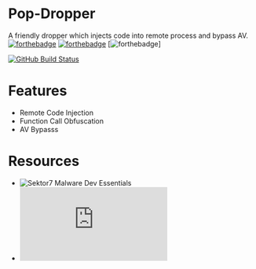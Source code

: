 # Pop-Dropper

A friendly dropper which injects code into remote process and bypass AV.
[![forthebadge](https://forthebadge.com/images/badges/made-with-c-plus-plus.svg)](https://forthebadge.com)
[![forthebadge](https://forthebadge.com/images/badges/fuck-it-ship-it.svg)](https://forthebadge.com)
[![forthebadge](https://forthebadge.com/images/badges/contains-tasty-spaghetti-code.svg)]

[![GitHub Build Status](https://github.com/AZSERG/LLOLBAS/workflows/build/badge.svg)](https://github.com/50ld13R80Y/Pop-Dropper/actions)

# Features
* Remote Code Injection
* Function Call Obfuscation
* AV Bypasss 

# Resources
* ![Sektor7 Malware Dev Essentials](https://institute.sektor7.net/red-team-operator-malware-development-essentials)
* ![Lazy Maldev](https://captmeelo.com/redteam/maldev/2021/12/15/lazy-maldev.html)

